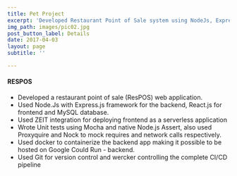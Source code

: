 ```yaml
---
title: Pet Project
excerpt: 'Developed Restaurant Point of Sale system using NodeJs, Express and ReactJs. '
img_path: images/pic02.jpg
post_button_label: Details
date: 2017-04-03
layout: page
subtitle: ''

---
```

#### **RESPOS**

* Developed a restaurant point of sale (​ResPOS​) web application. 
* Used Node.Js with Express.js framework for the backend, React.js for frontend and MySQL database. 
* Used ZEIT integration for deploying frontend as a serverless application
* Wrote Unit tests using Mocha and native Node.js Assert, also used Proxyquire and Nock to mock requires and network calls respectively.
* Used docker to containerize the backend app making it possible to be hosted on Google Could Run - backend. 
* Used Git for version control and wercker controlling the complete CI/CD pipeline
